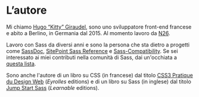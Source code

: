 
# L’autore

Mi chiamo [Hugo “Kitty” Giraudel](https://hugogiraudel.com), sono uno sviluppatore front-end francese e abito a Berlino, in Germania dal 2015. Al momento lavoro da [N26](https://n26.com).

Lavoro con Sass da diversi anni e sono la persona che sta dietro a progetti come [SassDoc](http://sassdoc.com), [SitePoint Sass Reference](https://sitepoint.com/sass-reference/) e [Sass-Compatibility](https://hugogiraudel.github.io/sass-compatibility/). Se sei interessato ai miei contributi nella comunità di Sass, dai un'occhiata a [questa lista](https://github.com/HugoGiraudel/awesome-sass).

Sono anche l'autore di un libro su CSS (in francese) dal titolo [CSS3 Pratique du Design Web](https://www.eyrolles.com/Informatique/Livre/css3-9782212678963/) (*Eyrolles* editions) e di un libro su Sass (in inglese) dal titolo [Jump Start Sass](https://learnable.com/books/jump-start-sass) (*Learnable* editions).
